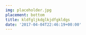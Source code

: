 ```yaml
---
img: placeholder.jpg
placement: bottom
title: kldfgljkdglkjdfgkldgs
date: '2017-04-04T22:46:19+00:00'
---
```

